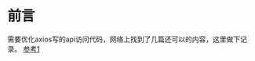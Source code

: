 # 前言
需要优化axios写的api访问代码，网络上找到了几篇还可以的内容，这里做下记录。
[参考1](https://medium.com/@Mike_Cheng1208/%E4%BD%BF%E7%94%A8axios%E6%99%82%E4%BD%A0%E7%9A%84api%E9%83%BD%E6%80%8E%E9%BA%BC%E7%AE%A1%E7%90%86-557d88365619)